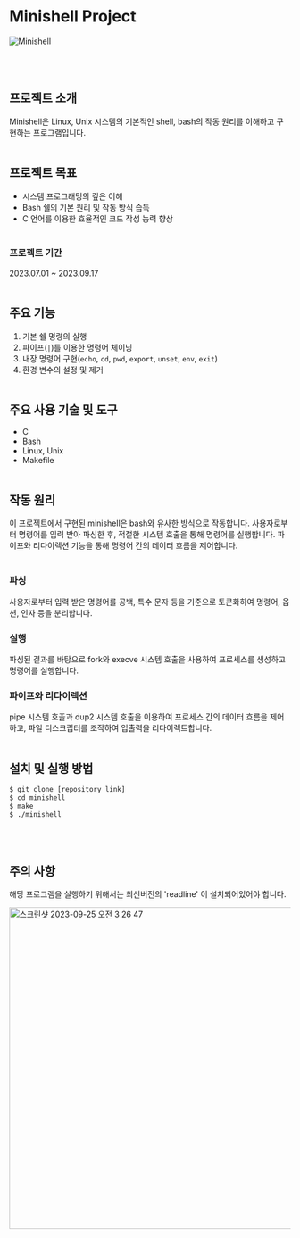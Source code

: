 # Minishell Project

![Minishell](https://github.com/8luerose/Minishell/assets/105616046/0575a315-f1c1-494b-b487-39ec5a486d22)

<br><br>



## 프로젝트 소개
Minishell은 Linux, Unix 시스템의 기본적인 shell, bash의 작동 원리를 이해하고 구현하는 프로그램입니다. 
<br><br>

## 프로젝트 목표
- 시스템 프로그래밍의 깊은 이해
- Bash 쉘의 기본 원리 및 작동 방식 습득
- C 언어를 이용한 효율적인 코드 작성 능력 향상
<br><br>

### 프로젝트 기간
2023.07.01 ~ 2023.09.17
<br><br>

## 주요 기능
1. 기본 쉘 명령의 실행
2. 파이프(`|`)를 이용한 명령어 체이닝
3. 내장 명령어 구현(`echo`, `cd`, `pwd`, `export`, `unset`, `env`, `exit`)
4. 환경 변수의 설정 및 제거
<br><br>

## 주요 사용 기술 및 도구
- C
- Bash
- Linux, Unix
- Makefile
<br><br>

## 작동 원리
이 프로젝트에서 구현된 minishell은 bash와 유사한 방식으로 작동합니다. 
사용자로부터 명령어를 입력 받아 파싱한 후, 적절한 시스템 호출을 통해 명령어를 실행합니다. 
파이프와 리다이렉션 기능을 통해 명령어 간의 데이터 흐름을 제어합니다.
<br><br>

### 파싱
사용자로부터 입력 받은 명령어를 공백, 특수 문자 등을 기준으로 토큰화하여 명령어, 옵션, 인자 등을 분리합니다.
<br>

### 실행
파싱된 결과를 바탕으로 fork와 execve 시스템 호출을 사용하여 프로세스를 생성하고 명령어를 실행합니다.
<br>

### 파이프와 리다이렉션
pipe 시스템 호출과 dup2 시스템 호출을 이용하여 프로세스 간의 데이터 흐름을 제어하고, 파일 디스크립터를 조작하여 입출력을 리다이렉트합니다.
<br><br>

## 설치 및 실행 방법
```sh
$ git clone [repository link]
$ cd minishell
$ make
$ ./minishell
```
<br><br>
## 주의 사항
해당 프로그램을 실행하기 위해서는 최신버전의 'readline' 이 설치되어있어야 합니다.


<img width="577" alt="스크린샷 2023-09-25 오전 3 26 47" src="https://github.com/8luerose/Minishell/assets/105616046/232a20f3-f049-4e2d-b097-6dda3e6c88fb">



